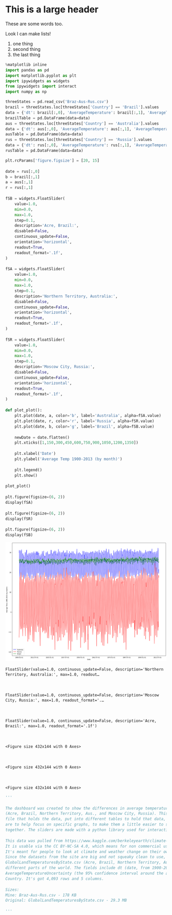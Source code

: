# This is a large header

These are some words too.

Look I can make lists!
  1. one thing
  2. second thing
  3. the last thing


```python
%matplotlib inline
import pandas as pd
import matplotlib.pyplot as plt
import ipywidgets as widgets
from ipywidgets import interact
import numpy as np
```


```python
threeStates = pd.read_csv('Braz-Aus-Rus.csv')
brazil = threeStates.loc[threeStates['Country'] == 'Brazil'].values
data = {'dt': brazil[:,0], 'AverageTemperature': brazil[:,1], 'AverageTemperatureUncertainty': brazil[:,2], 'State': brazil[:,3], 'Country': brazil[:,4]}
brazilTable = pd.DataFrame(data=data)
aus = threeStates.loc[threeStates['Country'] == 'Australia'].values
data = {'dt': aus[:,0], 'AverageTemperature': aus[:,1], 'AverageTemperatureUncertainty': aus[:,2], 'State': aus[:,3], 'Country': aus[:,4]}
ausTable = pd.DataFrame(data=data)
rus = threeStates.loc[threeStates['Country'] == 'Russia'].values
data = {'dt': rus[:,0], 'AverageTemperature': rus[:,1], 'AverageTemperatureUncertainty': rus[:,2], 'State': rus[:,3], 'Country': rus[:,4]}
rusTable = pd.DataFrame(data=data)
```


```python
plt.rcParams['figure.figsize'] = [20, 15]

date = rus[:,0]
b = brazil[:,1]
a = aus[:,1]
r = rus[:,1]

fSB = widgets.FloatSlider(
    value=1.0,
    min=0.0,
    max=1.0,
    step=0.1,
    description='Acre, Brazil:',
    disabled=False,
    continuous_update=False,
    orientation='horizontal',
    readout=True,
    readout_format='.1f',
)

fSA = widgets.FloatSlider(
    value=1.0,
    min=0.0,
    max=1.0,
    step=0.1,
    description='Northern Territory, Australia:',
    disabled=False,
    continuous_update=False,
    orientation='horizontal',
    readout=True,
    readout_format='.1f',
)

fSR = widgets.FloatSlider(
    value=1.0,
    min=0.0,
    max=1.0,
    step=0.1,
    description='Moscow City, Russia:',
    disabled=False,
    continuous_update=False,
    orientation='horizontal',
    readout=True,
    readout_format='.1f',
)

def plot_plot():
    plt.plot(date, a, color='b', label='Australia', alpha=fSA.value)
    plt.plot(date, r, color='r', label='Russia', alpha=fSR.value)
    plt.plot(date, b, color='g', label='Brazil', alpha=fSB.value)
    
    newDate = date.flatten()
    plt.xticks([1,150,300,450,600,750,900,1050,1200,1350])

    plt.xlabel('Date')
    plt.ylabel('Average Temp 1900-2013 (by month)')

    plt.legend()
    plt.show()
    
plot_plot()

plt.figure(figsize=(6, 2))
display(fSA)

plt.figure(figsize=(6, 2))
display(fSR)

plt.figure(figsize=(6, 2))
display(fSB)
```


![png](output_2_0.png)



    FloatSlider(value=1.0, continuous_update=False, description='Northern Territory, Australia:', max=1.0, readout…



    FloatSlider(value=1.0, continuous_update=False, description='Moscow City, Russia:', max=1.0, readout_format='.…



    FloatSlider(value=1.0, continuous_update=False, description='Acre, Brazil:', max=1.0, readout_format='.1f')



    <Figure size 432x144 with 0 Axes>



    <Figure size 432x144 with 0 Axes>



    <Figure size 432x144 with 0 Axes>



```python
'''

The dashboard was created to show the differences in average temperature of 3 areas from 1900-2013. The areas are 
(Acre, Brazil, Northern Territory, Aus., and Moscow City, Russia). This is mostly plotted by pulling the data out of a .csv 
file that holds the data, put into different tables to hold that data, and then the tables are plotted together. The sliders
are to help focus on specific graphs, to make them a little easier to see by themselves instead of just comparing all 
together. The sliders are made with a python library used for interactivity. 

This data was pulled from https://www.kaggle.com/berkeleyearth/climate-change-earth-surface-temperature-data
It is usable via the CC BY-NC-SA 4.0, which means for non commercial use, with attribute.
It's meant for people to look at climate and weather change on their own, to make their decisions about it
Since the datasets from the site are big and not squeaky clean to use, I took out 3 states from the 
GlobalLandTemperaturesByState.csv (Acre, Brazil, Northern Territory, Aus., and Moscow City, Russia) to show differences in
different parts of the world. The fields include dt (date, from 1900-2013), AverageTemperature, 
AverageTemperatureUncertainty (the 95% confidence interval around the average, basically an anomoly range), State, and 
Country. It's got 4,093 rows and 5 columns. 

Sizes:
Mine: Braz-Aus-Rus.csv - 178 KB 
Original: GlobalLandTemperaturesByState.csv - 29.3 MB

'''
```

